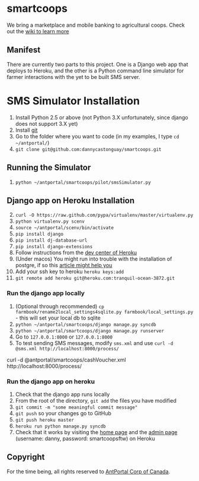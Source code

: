 # smartcoops

We bring a marketplace and mobile banking to agricultural coops. Check out the [wiki to learn more](http://github.com/dannycastonguay/smartcoops/wiki)

## Manifest

There are currently two parts to this project. One is a Django web app that deploys to Heroku, and the other is a Python command line simulator for farmer interactions with the yet to be built SMS server.

# SMS Simulator Installation

1. Install Python 2.5 or above (not Python 3.X unfortunately, since django does not support 3.X yet)
1. Install [git](http://git-scm.com/downloads)
1. Go to the folder where you want to code (in my examples, I type `cd ~/antportal/`)
1. `git clone git@github.com:dannycastonguay/smartcoops.git`

## Running the Simulator

1. `python ~/antportal/smartcoops/pilot/smsSimulator.py`

## Django app on Heroku Installation

2. `curl -O https://raw.github.com/pypa/virtualenv/master/virtualenv.py`
1. `python virtualenv.py scenv`  
1. `source ~/antportal/scenv/bin/activate`
1. `pip install django`
1. `pip install dj-database-url`
1. `pip install django-extensions`
1. Follow instructions from the [dev center of Heroku](https://devcenter.heroku.com/articles/django)
1. (Under macos) You might run into trouble with the installation of postgre, if so this [article might help you](http://stackoverflow.com/questions/846383/problem-installing-pyscopg2-on-mac-os-x)
1. Add your ssh key to heroku `heroku keys:add` 
1. `git remote add heroku git@heroku.com:tranquil-ocean-3872.git`

### Run the django app locally

1. (Optional through recommended) `cp farmbook/rename2local_settings4sqlite.py farmbook/local_settings.py` - this will set your local db to sqlite
1. `python ~/antportal/smartcoops/django manage.py syncdb`
1. `python ~/antportal/smartcoops/django manage.py runserver`
1. Go to `127.0.0.1:8000` or `127.0.0.1:8000` 
1. To test sending SMS messages, modify `sms.xml` and use `curl -d @sms.xml http://localhost:8000/process/`


curl -d @antportal/smartcoops/cashVoucher.xml http://localhost:8000/process/

### Run the django app on heroku

1. Check that the django app runs locally
1. From the root of the directory, `git add` the files you have modified 
1. `git commit -m "some meaningful commit message"`
1. `git push` so your changes go to GitHub
1. `git push heroku master`
1. `heroku run python manage.py syncdb`
1. Check that it works by visiting the [home page](http://tranquil-ocean-3872.heroku.com) and the [admin page](http://tranquil-ocean-3872.heroku.com/admin) (username: danny, password: smartcoopsftw) on Heroku

## Copyright

For the time being, all rights reserved to [AntPortal Corp of Canada](http://www.antportal.com).

